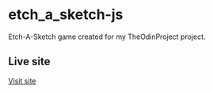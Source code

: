 # etch_a_sketch-js
Etch-A-Sketch game created for my TheOdinProject project. 

## Live site
[Visit site](https://jeru7.github.io/etch_a_sketch-js/)
